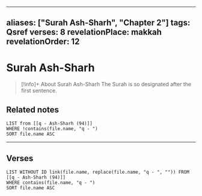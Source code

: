 
---
aliases: ["Surah Ash-Sharh", "Chapter 2"]
tags: Qsref
verses: 8
revelationPlace: makkah
revelationOrder: 12
---

# Surah Ash-Sharh

> [!info]+ About Surah Ash-Sharh
> The Surah is so designated after the first sentence.

## Related notes
```dataview
LIST from [[q - Ash-Sharh (94)]]
WHERE !contains(file.name, "q - ")
SORT file.name ASC
```

---

## Verses
```dataview
LIST WITHOUT ID link(file.name, replace(file.name, "q - ", "")) FROM [[q - Ash-Sharh (94)]]
WHERE contains(file.name, "q - ")
SORT file.name ASC
```

